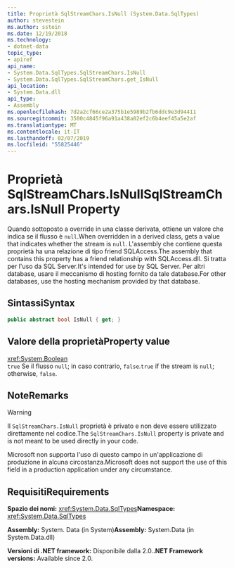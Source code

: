 ```yaml
---
title: Proprietà SqlStreamChars.IsNull (System.Data.SqlTypes)
author: stevestein
ms.author: sstein
ms.date: 12/19/2018
ms.technology:
- dotnet-data
topic_type:
- apiref
api_name:
- System.Data.SqlTypes.SqlStreamChars.IsNull
- System.Data.SqlTypes.SqlStreamChars.get_IsNull
api_location:
- System.Data.dll
api_type:
- Assembly
ms.openlocfilehash: 7d2a2cf66ce2a375b1e5989b2fb6ddc9e3d94411
ms.sourcegitcommit: 3500c4845f96a91a438a02ef2c6b4eef45a5e2af
ms.translationtype: MT
ms.contentlocale: it-IT
ms.lasthandoff: 02/07/2019
ms.locfileid: "55825446"
---
```

# <a name="sqlstreamcharsisnull-property"></a><span data-ttu-id="f216c-102">Proprietà SqlStreamChars.IsNull</span><span class="sxs-lookup"><span data-stu-id="f216c-102">SqlStreamChars.IsNull Property</span></span>

<span data-ttu-id="f216c-103">Quando sottoposto a override in una classe derivata, ottiene un valore che indica se il flusso è `null`.</span><span class="sxs-lookup"><span data-stu-id="f216c-103">When overridden in a derived class, gets a value that indicates whether the stream is `null`.</span></span> <span data-ttu-id="f216c-104">L'assembly che contiene questa proprietà ha una relazione di tipo friend SQLAccess.</span><span class="sxs-lookup"><span data-stu-id="f216c-104">The assembly that contains this property has a friend relationship with SQLAccess.dll.</span></span> <span data-ttu-id="f216c-105">Si tratta per l'uso da SQL Server.</span><span class="sxs-lookup"><span data-stu-id="f216c-105">It's intended for use by SQL Server.</span></span> <span data-ttu-id="f216c-106">Per altri database, usare il meccanismo di hosting fornito da tale database.</span><span class="sxs-lookup"><span data-stu-id="f216c-106">For other databases, use the hosting mechanism provided by that database.</span></span>

## <a name="syntax"></a><span data-ttu-id="f216c-107">Sintassi</span><span class="sxs-lookup"><span data-stu-id="f216c-107">Syntax</span></span>

```csharp
public abstract bool IsNull { get; }
```

## <a name="property-value"></a><span data-ttu-id="f216c-108">Valore della proprietà</span><span class="sxs-lookup"><span data-stu-id="f216c-108">Property value</span></span>

<xref:System.Boolean>\
<span data-ttu-id="f216c-109">`true` Se il flusso `null`; in caso contrario, `false`.</span><span class="sxs-lookup"><span data-stu-id="f216c-109">`true` if the stream is `null`; otherwise, `false`.</span></span>

## <a name="remarks"></a><span data-ttu-id="f216c-110">Note</span><span class="sxs-lookup"><span data-stu-id="f216c-110">Remarks</span></span>

> [!WARNING]
> <span data-ttu-id="f216c-111">Il `SqlStreamChars.IsNull` proprietà è privato e non deve essere utilizzato direttamente nel codice.</span><span class="sxs-lookup"><span data-stu-id="f216c-111">The `SqlStreamChars.IsNull` property is private and is not meant to be used directly in your code.</span></span>
>
> <span data-ttu-id="f216c-112">Microsoft non supporta l'uso di questo campo in un'applicazione di produzione in alcuna circostanza.</span><span class="sxs-lookup"><span data-stu-id="f216c-112">Microsoft does not support the use of this field in a production application under any circumstance.</span></span>

## <a name="requirements"></a><span data-ttu-id="f216c-113">Requisiti</span><span class="sxs-lookup"><span data-stu-id="f216c-113">Requirements</span></span>

<span data-ttu-id="f216c-114">**Spazio dei nomi:** <xref:System.Data.SqlTypes></span><span class="sxs-lookup"><span data-stu-id="f216c-114">**Namespace:** <xref:System.Data.SqlTypes></span></span>

<span data-ttu-id="f216c-115">**Assembly:** System. Data (in System)</span><span class="sxs-lookup"><span data-stu-id="f216c-115">**Assembly:** System.Data (in System.Data.dll)</span></span>

<span data-ttu-id="f216c-116">**Versioni di .NET framework:** Disponibile dalla 2.0.</span><span class="sxs-lookup"><span data-stu-id="f216c-116">**.NET Framework versions:** Available since 2.0.</span></span>